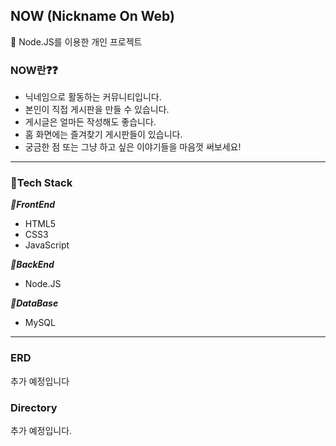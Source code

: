 ## NOW (Nickname On Web)

📌 Node.JS를 이용한 개인 프로젝트
<br>

### NOW란❓❓

- 닉네임으로 활동하는 커뮤니티입니다.
- 본인이 직접 게시판을 만들 수 있습니다.
- 게시글은 얼마든 작성해도 좋습니다.
- 홈 화면에는 즐겨찾기 게시판들이 있습니다.
- 궁금한 점 또는 그냥 하고 싶은 이야기들을 마음껏 써보세요!
<hr>    

### 🔨Tech Stack
***📌FrontEnd***
  - HTML5
  - CSS3
  - JavaScript    
  
***📌BackEnd***
  - Node.JS
  
***📌DataBase***
  - MySQL

<hr>

### ERD 
  추가 예정입니다
  
### Directory
  추가 예정입니다.
  
  
